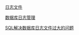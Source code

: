 [日志文件](https://www.shiyanlou.com/courses/9/labs/2423/document)

[数据库日志管理](http://blog.51cto.com/lt519/1701733)

[SQL解决数据库日志文件过大的问题](https://blog.csdn.net/summertie/article/details/53022341)
